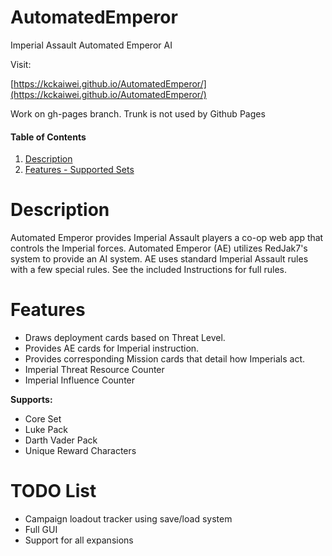 # AutomatedEmperor
Imperial Assault Automated Emperor AI

Visit:

[https://kckaiwei.github.io/AutomatedEmperor/](https://kckaiwei.github.io/AutomatedEmperor/)

Work on gh-pages branch. Trunk is not used by Github Pages

#### Table of Contents

1. [Description](#Description)
2. [Features - Supported Sets](#Features)


# Description

Automated Emperor provides Imperial Assault players a co-op web app that controls the Imperial forces. Automated Emperor (AE) utilizes RedJak7's system to provide an AI system. AE uses standard Imperial Assault rules with a few special rules. See the included Instructions for full rules.

# Features

- Draws deployment cards based on Threat Level.
- Provides AE cards for Imperial instruction.
- Provides corresponding Mission cards that detail how Imperials act.
- Imperial Threat Resource Counter
- Imperial Influence Counter

**Supports:**
- Core Set
- Luke Pack
- Darth Vader Pack
- Unique Reward Characters

# TODO List

- Campaign loadout tracker using save/load system
- Full GUI
- Support for all expansions
